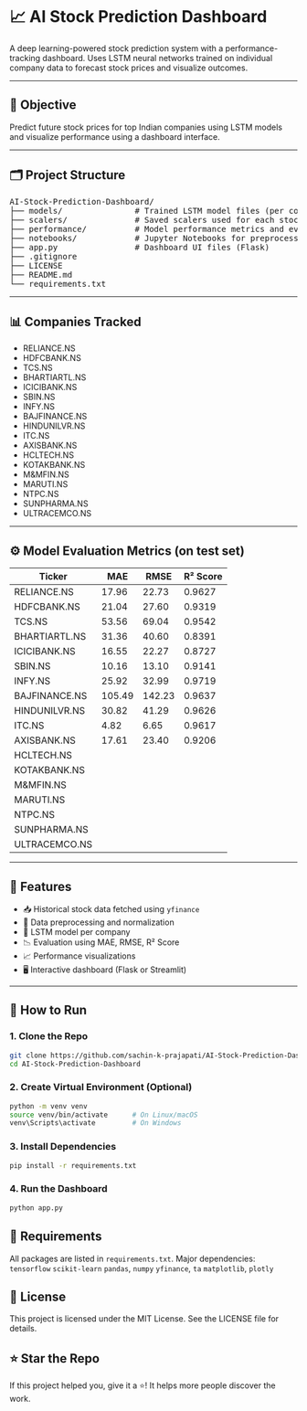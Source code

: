 # 📈 AI Stock Prediction Dashboard

A deep learning-powered stock prediction system with a performance-tracking dashboard. Uses LSTM neural networks trained on individual company data to forecast stock prices and visualize outcomes.

---

## 🧠 Objective

Predict future stock prices for top Indian companies using LSTM models and visualize performance using a dashboard interface.

---

## 🗂️ Project Structure
<pre>
AI-Stock-Prediction-Dashboard/
├── models/               # Trained LSTM model files (per company)
├── scalers/              # Saved scalers used for each stock
├── performance/          # Model performance metrics and evaluation charts
├── notebooks/            # Jupyter Notebooks for preprocessing, training, and evaluation
├── app.py                # Dashboard UI files (Flask)
├── .gitignore
├── LICENSE
├── README.md
└── requirements.txt
</pre>


---

## 📊 Companies Tracked

- RELIANCE.NS
- HDFCBANK.NS
- TCS.NS
- BHARTIARTL.NS
- ICICIBANK.NS
- SBIN.NS
- INFY.NS
- BAJFINANCE.NS
- HINDUNILVR.NS
- ITC.NS
- AXISBANK.NS
- HCLTECH.NS
- KOTAKBANK.NS
- M&MFIN.NS
- MARUTI.NS
- NTPC.NS
- SUNPHARMA.NS
- ULTRACEMCO.NS

---

## ⚙️ Model Evaluation Metrics (on test set)

| Ticker         | MAE   | RMSE  | R² Score |
|----------------|-------|-------|----------|
| RELIANCE.NS    | 17.96 | 22.73 | 0.9627   |
| HDFCBANK.NS    | 21.04 | 27.60 | 0.9319   |
| TCS.NS         | 53.56 | 69.04 | 0.9542   |
| BHARTIARTL.NS  | 31.36 | 40.60 | 0.8391   |
| ICICIBANK.NS   | 16.55 | 22.27 | 0.8727   |
| SBIN.NS        | 10.16 | 13.10 | 0.9141   |
| INFY.NS        | 25.92 | 32.99 | 0.9719   |
| BAJFINANCE.NS  | 105.49| 142.23| 0.9637   |
| HINDUNILVR.NS  | 30.82 | 41.29 | 0.9626   |
| ITC.NS         | 4.82  | 6.65  | 0.9617   |
| AXISBANK.NS    | 17.61 | 23.40 | 0.9206   |
| HCLTECH.NS     |       |       |          |
| KOTAKBANK.NS   |       |       |          |
| M&MFIN.NS      |       |       |          |
| MARUTI.NS      |       |       |          |
| NTPC.NS        |       |       |          |
| SUNPHARMA.NS   |       |       |          |
| ULTRACEMCO.NS  |       |       |          |

---

## 🚀 Features

- 📥 Historical stock data fetched using `yfinance`
- 🧼 Data preprocessing and normalization
- 🧠 LSTM model per company
- 📉 Evaluation using MAE, RMSE, R² Score
- 📈 Performance visualizations
- 🖥️ Interactive dashboard (Flask or Streamlit)

---

## 🧪 How to Run

### 1. Clone the Repo

```bash
git clone https://github.com/sachin-k-prajapati/AI-Stock-Prediction-Dashboard.git
cd AI-Stock-Prediction-Dashboard
```
### 2. Create Virtual Environment (Optional)

```bash
python -m venv venv
source venv/bin/activate      # On Linux/macOS
venv\Scripts\activate         # On Windows
```
### 3. Install Dependencies

```bash
pip install -r requirements.txt
```

### 4. Run the Dashboard
```bash
python app.py
```

## 📁 Requirements
All packages are listed in ```requirements.txt```. Major dependencies:
```tensorflow```
```scikit-learn```
```pandas```, ```numpy```
```yfinance```, ```ta```
```matplotlib```, ```plotly```

## 📄 License
This project is licensed under the MIT License.
See the LICENSE file for details.

## ⭐ Star the Repo
If this project helped you, give it a ⭐!
It helps more people discover the work.
